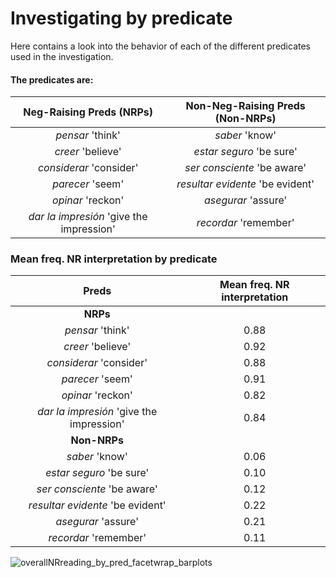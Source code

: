 # Investigating by predicate

Here contains a look into the behavior of each of the different predicates used in the investigation. 

#### The predicates are:

| Neg-Raising Preds (NRPs)                 | Non-Neg-Raising Preds (Non-NRPs) |
| :--------------------------------------: | :------------------------------: |
| *pensar* 'think'                         | *saber* 'know'                   |
| *creer* 'believe'                        | *estar seguro* 'be sure'         |
| *considerar* 'consider'                  | *ser consciente* 'be aware'      |
| *parecer* 'seem'                         | *resultar evidente* 'be evident' |
| *opinar* 'reckon'                        | *asegurar* 'assure'              |
| *dar la impresión* 'give the impression' | *recordar* 'remember'            |

### Mean freq. NR interpretation by predicate

| Preds                                    | Mean freq. NR interpretation   |
| :--------------------------------------: | :----------------------------: |
| **NRPs**                                 |      |
| *pensar* 'think'                         | 0.88 |
| *creer* 'believe'                        | 0.92 |
| *considerar* 'consider'                  | 0.88 |
| *parecer* 'seem'                         | 0.91 |
| *opinar* 'reckon'                        | 0.82 |
| *dar la impresión* 'give the impression' | 0.84 |
| **Non-NRPs**                             |      |
| *saber* 'know'                           | 0.06 |
| *estar seguro* 'be sure'                 | 0.10 |
| *ser consciente* 'be aware'              | 0.12 |
| *resultar evidente* 'be evident'         | 0.22 |
| *asegurar* 'assure'                      | 0.21 |
| *recordar* 'remember'                    | 0.11 |

![overallNRreading_by_pred_facetwrap_barplots](https://github.com/LeahDoroski/SpanishNegRaising/assets/138030141/53d9cb35-269e-40f6-af04-27d617fe78af)
